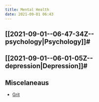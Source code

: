 ```yaml
---
title: Mental Health
date: 2021-09-01 06:43
---
```


## [[2021-09-01--06-47-34Z--psychology|Psychology]]#
## [[2021-09-01--06-01-05Z--depression|Depression]]#
## Miscelaneaus
* [Grit](2021-08-03--11-57-02Z--grit.md)
